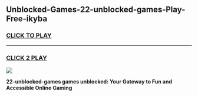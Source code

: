 
## Unblocked-Games-22-unblocked-games-Play-Free-ikyba
<h3>
<a href="https://premium76.site?title=22-unblocked-games&ref=20M">CLICK TO PLAY</a></h3>
<hr>

<h3>
<a href="https://premium76.site?title=22-unblocked-games&ref=20M">CLICK 2 PLAY</a>
  
</h3>

<a href="https://premium76.site?title=22-unblocked-games&ref=19M"><img src="https://clearcache.store/games.png"></a>


**22-unblocked-games games unblocked: Your Gateway to Fun and Accessible Online Gaming**
